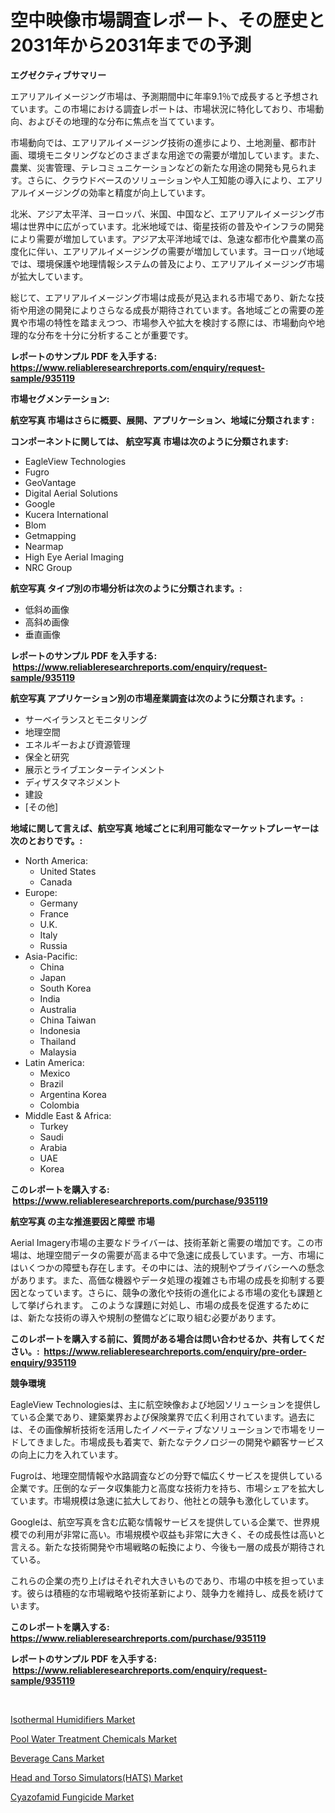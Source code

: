 <p><h1>空中映像市場調査レポート、その歴史と2031年から2031年までの予測</h1></p><p><strong>エグゼクティブサマリー</strong></p>
<p><p>エアリアルイメージング市場は、予測期間中に年率9.1％で成長すると予想されています。この市場における調査レポートは、市場状況に特化しており、市場動向、およびその地理的な分布に焦点を当てています。</p><p>市場動向では、エアリアルイメージング技術の進歩により、土地測量、都市計画、環境モニタリングなどのさまざまな用途での需要が増加しています。また、農業、災害管理、テレコミュニケーションなどの新たな用途の開発も見られます。さらに、クラウドベースのソリューションや人工知能の導入により、エアリアルイメージングの効率と精度が向上しています。</p><p>北米、アジア太平洋、ヨーロッパ、米国、中国など、エアリアルイメージング市場は世界中に広がっています。北米地域では、衛星技術の普及やインフラの開発により需要が増加しています。アジア太平洋地域では、急速な都市化や農業の高度化に伴い、エアリアルイメージングの需要が増加しています。ヨーロッパ地域では、環境保護や地理情報システムの普及により、エアリアルイメージング市場が拡大しています。</p><p>総じて、エアリアルイメージング市場は成長が見込まれる市場であり、新たな技術や用途の開発によりさらなる成長が期待されています。各地域ごとの需要の差異や市場の特性を踏まえつつ、市場参入や拡大を検討する際には、市場動向や地理的な分布を十分に分析することが重要です。</p></p>
<p><strong>レポートのサンプル PDF を入手する: <a href="https://www.reliableresearchreports.com/enquiry/request-sample/935119">https://www.reliableresearchreports.com/enquiry/request-sample/935119</a></strong></p>
<p><strong>市場セグメンテーション:</strong></p>
<p><strong> 航空写真 市場はさらに概要、展開、アプリケーション、地域に分類されます :</strong></p>
<p><strong>コンポーネントに関しては、 航空写真 市場は次のように分類されます: &nbsp;</strong></p>
<p><ul><li>EagleView Technologies</li><li>Fugro</li><li>GeoVantage</li><li>Digital Aerial Solutions</li><li>Google</li><li>Kucera International</li><li>Blom</li><li>Getmapping</li><li>Nearmap</li><li>High Eye Aerial Imaging</li><li>NRC Group</li></ul></p>
<p><strong> 航空写真 タイプ別の市場分析は次のように分類されます。:</strong></p>
<p><ul><li>低斜め画像</li><li>高斜め画像</li><li>垂直画像</li></ul></p>
<p><strong>レポートのサンプル PDF を入手する: &nbsp;<a href="https://www.reliableresearchreports.com/enquiry/request-sample/935119">https://www.reliableresearchreports.com/enquiry/request-sample/935119</a></strong></p>
<p><strong> 航空写真 アプリケーション別の市場産業調査は次のように分類されます。:</strong></p>
<p><ul><li>サーベイランスとモニタリング</li><li>地理空間</li><li>エネルギーおよび資源管理</li><li>保全と研究</li><li>展示とライブエンターテインメント</li><li>ディザスタマネジメント</li><li>建設</li><li>[その他]</li></ul></p>
<p><strong>地域に関して言えば、航空写真 地域ごとに利用可能なマーケットプレーヤーは次のとおりです。:</strong></p>
<p><ul>
    <li>
        North America:
        <ul>
            <li>United States</li>
            <li>Canada</li>
        </ul>
    </li>
    <li>
        Europe:
        <ul>
            <li>Germany</li>
            <li>France</li>
            <li>U.K.</li>
            <li>Italy</li>
            <li>Russia</li>
        </ul>
    </li>
    <li>
        Asia-Pacific:
        <ul>
            <li>China</li>
            <li>Japan</li>
            <li>South Korea</li>
            <li>India</li>
            <li>Australia</li>
            <li>China Taiwan</li>
            <li>Indonesia</li>
            <li>Thailand</li>
            <li>Malaysia</li>
        </ul>
    </li>
    <li>
        Latin America:
        <ul>
            <li>Mexico</li>
            <li>Brazil</li>
            <li>Argentina Korea</li>
            <li>Colombia</li>
        </ul>
    </li>
    <li>
        Middle East & Africa:
        <ul>
            <li>Turkey</li>
            <li>Saudi</li>
            <li>Arabia</li>
            <li>UAE</li>
            <li>Korea</li>
        </ul>
    </li>
    </ul></p>
<p><strong>このレポートを購入する: &nbsp;<a href="https://www.reliableresearchreports.com/purchase/935119">https://www.reliableresearchreports.com/purchase/935119</a></strong></p>
<p><strong>航空写真 の主な推進要因と障壁 市場</strong></p>
<p><p>Aerial Imagery市場の主要なドライバーは、技術革新と需要の増加です。この市場は、地理空間データの需要が高まる中で急速に成長しています。一方、市場にはいくつかの障壁も存在します。その中には、法的規制やプライバシーへの懸念があります。また、高価な機器やデータ処理の複雑さも市場の成長を抑制する要因となっています。さらに、競争の激化や技術の進化による市場の変化も課題として挙げられます。 このような課題に対処し、市場の成長を促進するためには、新たな技術の導入や規制の整備などに取り組む必要があります。</p></p>
<p><strong>このレポートを購入する前に、質問がある場合は問い合わせるか、共有してください。:&nbsp; <a href="https://www.reliableresearchreports.com/enquiry/pre-order-enquiry/935119">https://www.reliableresearchreports.com/enquiry/pre-order-enquiry/935119</a></strong></p>
<p><strong>競争環境</strong></p>
<p><p>EagleView Technologiesは、主に航空映像および地図ソリューションを提供している企業であり、建築業界および保険業界で広く利用されています。過去には、その画像解析技術を活用したイノベーティブなソリューションで市場をリードしてきました。市場成長も着実で、新たなテクノロジーの開発や顧客サービスの向上に力を入れています。</p><p>Fugroは、地理空間情報や水路調査などの分野で幅広くサービスを提供している企業です。圧倒的なデータ収集能力と高度な技術力を持ち、市場シェアを拡大しています。市場規模は急速に拡大しており、他社との競争も激化しています。</p><p>Googleは、航空写真を含む広範な情報サービスを提供している企業で、世界規模での利用が非常に高い。市場規模や収益も非常に大きく、その成長性は高いと言える。新たな技術開発や市場戦略の転換により、今後も一層の成長が期待されている。</p><p>これらの企業の売り上げはそれぞれ大きいものであり、市場の中核を担っています。彼らは積極的な市場戦略や技術革新により、競争力を維持し、成長を続けています。</p></p>
<p><strong>このレポートを購入する: &nbsp; <a href="https://www.reliableresearchreports.com/purchase/935119">https://www.reliableresearchreports.com/purchase/935119</a></strong></p>
<p><strong>レポートのサンプル PDF を入手する: &nbsp;<a href="https://www.reliableresearchreports.com/enquiry/request-sample/935119">https://www.reliableresearchreports.com/enquiry/request-sample/935119</a></strong><strong></strong></p>
<p>&nbsp;</p>
<p><p><a href="https://artistic-helicopter-ca9.notion.site/Isothermal-Humidifiers-Market-Insights-Market-Players-and-Forecast-Till-2031-3a3af3a1f6dd429a9bfef9712181d294">Isothermal Humidifiers Market</a></p><p><a href="https://view.publitas.com/reportprime-1/pool-water-treatment-chemicals-market-size-2024-2031-global-industrial-analysis-key-geographical-regions-market-share-top-key-players-product-types-and-forecast-research-report/">Pool Water Treatment Chemicals Market</a></p><p><a href="https://github.com/joannagoyvaerts/Market-Research-Report-List-1/blob/main/beverage-cans-market.md">Beverage Cans Market</a></p><p><a href="https://picayune-night-cbd.notion.site/Head-and-Torso-Simulators-HATS-Market-Challenges-Opportunities-and-Growth-Drivers-and-Major-Mark-348bcee594b143a0b03f4e9c8436b66d">Head and Torso Simulators(HATS) Market</a></p><p><a href="https://view.publitas.com/reportprime-1/cyazofamid-fungicide-market-size-market-trends-and-growth-outlook-forecasted-for-period-from-2024-to-2031/">Cyazofamid Fungicide Market</a></p></p>
